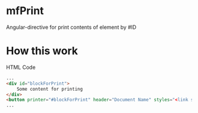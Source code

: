 # mfPrint

Angular-directive for print contents of element by #ID


# How this work

HTML Code

```html
...
<div id="blockForPrint">
    Some content for printing
</div>
<button printer="#blockForPrint" header="Document Name" styles="<link src='some.css' rel='stylesheet' />">Print</button>
...
```
